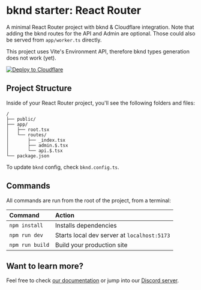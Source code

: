 # bknd starter: React Router

A minimal React Router project with bknd & Cloudflare integration. Note that adding the bknd routes for the API and Admin are optional. Those could also be served from `app/worker.ts` directly.

This project uses Vite's Environment API, therefore bknd types generation does not work (yet).

[![Deploy to Cloudflare](https://deploy.workers.cloudflare.com/button)](https://deploy.workers.cloudflare.com/?url=https://github.com/bknd-io/bknd-react-router-cloudflare-template)

## Project Structure

Inside of your React Router project, you'll see the following folders and files:

```text
/
├── public/
├── app/
│   ├── root.tsx
│   └── routes/
│       ├── _index.tsx
│       ├── admin.$.tsx
│       └── api.$.tsx
└── package.json
```

To update `bknd` config, check `bknd.config.ts`.

## Commands

All commands are run from the root of the project, from a terminal:

| Command         | Action                                      |
| :-------------- | :------------------------------------------ |
| `npm install`   | Installs dependencies                       |
| `npm run dev`   | Starts local dev server at `localhost:5173` |
| `npm run build` | Build your production site                  |

## Want to learn more?

Feel free to check [our documentation](https://docs.bknd.io/integration/remix) or jump into our [Discord server](https://discord.gg/952SFk8Tb8).
